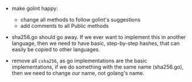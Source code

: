 - make golint happy:
  - change all methods to follow golint's suggestions
  - add comments to all Public methods

- sha256.go should go away. If we ever want to implement this in another
language, then we need to have basic, step-by-step hashes, that can easily
be copied to other languages.

- remove all `csha256`, as go implementations are the basic implementations,
if we do something with the same name (sha256.go), then we need to change _our_
name, not golang's name.
